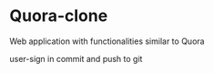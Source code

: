 # Quora-clone
Web application with functionalities similar to Quora


user-sign in commit and push to git